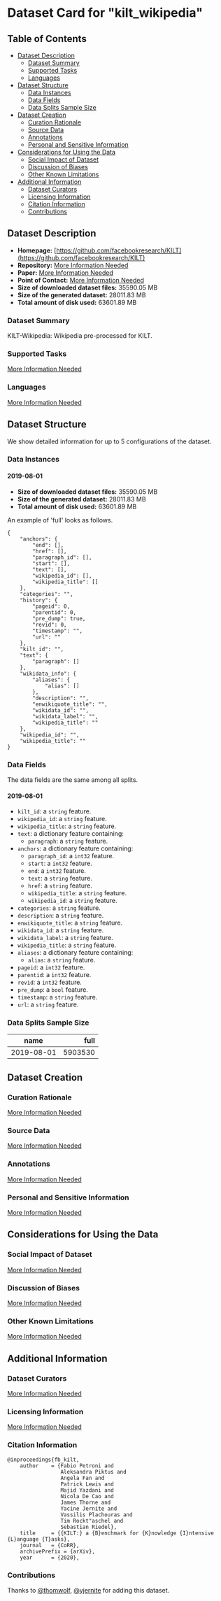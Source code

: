 ---
---

# Dataset Card for "kilt_wikipedia"

## Table of Contents
- [Dataset Description](#dataset-description)
  - [Dataset Summary](#dataset-summary)
  - [Supported Tasks](#supported-tasks)
  - [Languages](#languages)
- [Dataset Structure](#dataset-structure)
  - [Data Instances](#data-instances)
  - [Data Fields](#data-fields)
  - [Data Splits Sample Size](#data-splits-sample-size)
- [Dataset Creation](#dataset-creation)
  - [Curation Rationale](#curation-rationale)
  - [Source Data](#source-data)
  - [Annotations](#annotations)
  - [Personal and Sensitive Information](#personal-and-sensitive-information)
- [Considerations for Using the Data](#considerations-for-using-the-data)
  - [Social Impact of Dataset](#social-impact-of-dataset)
  - [Discussion of Biases](#discussion-of-biases)
  - [Other Known Limitations](#other-known-limitations)
- [Additional Information](#additional-information)
  - [Dataset Curators](#dataset-curators)
  - [Licensing Information](#licensing-information)
  - [Citation Information](#citation-information)
  - [Contributions](#contributions)

## Dataset Description

- **Homepage:** [https://github.com/facebookresearch/KILT](https://github.com/facebookresearch/KILT)
- **Repository:** [More Information Needed](https://github.com/huggingface/datasets/blob/master/CONTRIBUTING.md#how-to-contribute-to-the-dataset-cards)
- **Paper:** [More Information Needed](https://github.com/huggingface/datasets/blob/master/CONTRIBUTING.md#how-to-contribute-to-the-dataset-cards)
- **Point of Contact:** [More Information Needed](https://github.com/huggingface/datasets/blob/master/CONTRIBUTING.md#how-to-contribute-to-the-dataset-cards)
- **Size of downloaded dataset files:** 35590.05 MB
- **Size of the generated dataset:** 28011.83 MB
- **Total amount of disk used:** 63601.89 MB

### Dataset Summary

KILT-Wikipedia: Wikipedia pre-processed for KILT.

### Supported Tasks

[More Information Needed](https://github.com/huggingface/datasets/blob/master/CONTRIBUTING.md#how-to-contribute-to-the-dataset-cards)

### Languages

[More Information Needed](https://github.com/huggingface/datasets/blob/master/CONTRIBUTING.md#how-to-contribute-to-the-dataset-cards)

## Dataset Structure

We show detailed information for up to 5 configurations of the dataset.

### Data Instances

#### 2019-08-01

- **Size of downloaded dataset files:** 35590.05 MB
- **Size of the generated dataset:** 28011.83 MB
- **Total amount of disk used:** 63601.89 MB

An example of 'full' looks as follows.
```
{
    "anchors": {
        "end": [],
        "href": [],
        "paragraph_id": [],
        "start": [],
        "text": [],
        "wikipedia_id": [],
        "wikipedia_title": []
    },
    "categories": "",
    "history": {
        "pageid": 0,
        "parentid": 0,
        "pre_dump": true,
        "revid": 0,
        "timestamp": "",
        "url": ""
    },
    "kilt_id": "",
    "text": {
        "paragraph": []
    },
    "wikidata_info": {
        "aliases": {
            "alias": []
        },
        "description": "",
        "enwikiquote_title": "",
        "wikidata_id": "",
        "wikidata_label": "",
        "wikipedia_title": ""
    },
    "wikipedia_id": "",
    "wikipedia_title": ""
}
```

### Data Fields

The data fields are the same among all splits.

#### 2019-08-01
- `kilt_id`: a `string` feature.
- `wikipedia_id`: a `string` feature.
- `wikipedia_title`: a `string` feature.
- `text`: a dictionary feature containing:
  - `paragraph`: a `string` feature.
- `anchors`: a dictionary feature containing:
  - `paragraph_id`: a `int32` feature.
  - `start`: a `int32` feature.
  - `end`: a `int32` feature.
  - `text`: a `string` feature.
  - `href`: a `string` feature.
  - `wikipedia_title`: a `string` feature.
  - `wikipedia_id`: a `string` feature.
- `categories`: a `string` feature.
- `description`: a `string` feature.
- `enwikiquote_title`: a `string` feature.
- `wikidata_id`: a `string` feature.
- `wikidata_label`: a `string` feature.
- `wikipedia_title`: a `string` feature.
- `aliases`: a dictionary feature containing:
  - `alias`: a `string` feature.
- `pageid`: a `int32` feature.
- `parentid`: a `int32` feature.
- `revid`: a `int32` feature.
- `pre_dump`: a `bool` feature.
- `timestamp`: a `string` feature.
- `url`: a `string` feature.

### Data Splits Sample Size

|   name   | full  |
|----------|------:|
|2019-08-01|5903530|

## Dataset Creation

### Curation Rationale

[More Information Needed](https://github.com/huggingface/datasets/blob/master/CONTRIBUTING.md#how-to-contribute-to-the-dataset-cards)

### Source Data

[More Information Needed](https://github.com/huggingface/datasets/blob/master/CONTRIBUTING.md#how-to-contribute-to-the-dataset-cards)

### Annotations

[More Information Needed](https://github.com/huggingface/datasets/blob/master/CONTRIBUTING.md#how-to-contribute-to-the-dataset-cards)

### Personal and Sensitive Information

[More Information Needed](https://github.com/huggingface/datasets/blob/master/CONTRIBUTING.md#how-to-contribute-to-the-dataset-cards)

## Considerations for Using the Data

### Social Impact of Dataset

[More Information Needed](https://github.com/huggingface/datasets/blob/master/CONTRIBUTING.md#how-to-contribute-to-the-dataset-cards)

### Discussion of Biases

[More Information Needed](https://github.com/huggingface/datasets/blob/master/CONTRIBUTING.md#how-to-contribute-to-the-dataset-cards)

### Other Known Limitations

[More Information Needed](https://github.com/huggingface/datasets/blob/master/CONTRIBUTING.md#how-to-contribute-to-the-dataset-cards)

## Additional Information

### Dataset Curators

[More Information Needed](https://github.com/huggingface/datasets/blob/master/CONTRIBUTING.md#how-to-contribute-to-the-dataset-cards)

### Licensing Information

[More Information Needed](https://github.com/huggingface/datasets/blob/master/CONTRIBUTING.md#how-to-contribute-to-the-dataset-cards)

### Citation Information

```
@inproceedings{fb_kilt,
    author    = {Fabio Petroni and
                 Aleksandra Piktus and
                 Angela Fan and
                 Patrick Lewis and
                 Majid Yazdani and
                 Nicola De Cao and
                 James Thorne and
                 Yacine Jernite and
                 Vassilis Plachouras and
                 Tim Rockt"aschel and
                 Sebastian Riedel},
    title     = {{KILT:} a {B}enchmark for {K}nowledge {I}ntensive {L}anguage {T}asks},
    journal   = {CoRR},
    archivePrefix = {arXiv},
    year      = {2020},

```


### Contributions

Thanks to [@thomwolf](https://github.com/thomwolf), [@yjernite](https://github.com/yjernite) for adding this dataset.